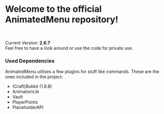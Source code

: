 <h1>Welcome to the official AnimatedMenu repository!</h1><br>

Current Version: <b>2.6.7</b><br>
Feel free to have a look around or use the code for private use.
<br>
<h3>Used Dependencies</h3>
AnimatedMenu utilises a few plugins for stuff like commands. These are the ones included in the project:
<ul>
	<li>(Craft)Bukkit (1.8.8)</li>
	<li>AnimationLib</li>
	<li>Vault</li>
	<li>PlayerPoints</li>
	<li>PlaceholderAPI</li>
</ul>
